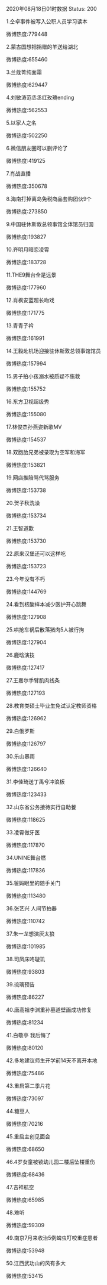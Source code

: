 2020年08月18日01时数据
Status: 200

1.仝卓事件被写入公职人员学习读本

微博热度:779448

2.蒙古国想把捐赠的羊送给湖北

微博热度:655460

3.兰蔻菁纯面霜

微博热度:629447

4.刘敏涛范丞丞红玫瑰ending

微博热度:562553

5.以家人之名

微博热度:502250

6.微信朋友圈可以删评论了

微博热度:419125

7.肖战直播

微博热度:350678

8.海南打掉离岛免税商品套购团伙9个

微博热度:273850

9.中国驻休斯敦总领事馆全体馆员归国

微博热度:193827

10.齐明月暗恋凌霄

微博热度:183728

11.THE9舞台全是远景

微博热度:177960

12.肖枫安蓝超长吻戏

微博热度:171775

13.青青子衿

微博热度:161991

14.王毅赴机场迎接驻休斯敦总领事馆馆员

微博热度:157994

15.男子拍小孩溺水被质疑不施救

微博热度:155752

16.东方卫视超级秀

微博热度:155080

17.林俊杰孙燕姿新歌MV

微博热度:154537

18.双胞胎兄弟被录取为空军和海军

微博热度:153821

19.网店推陪骂代骂服务

微博热度:153738

20.贺子秋洗澡

微博热度:153734

21.王智道歉

微博热度:153730

22.原来汉堡还可以这样吃

微博热度:153723

23.今年没有不朽

微博热度:144769

24.看到核酸样本减少医护开心跳舞

微博热度:127908

25.哄抢车祸后散落猪肉5人被行拘

微博热度:127904

26.鹿晗演技

微博热度:127417

27.王嘉尔手臂肌肉线条

微博热度:127193

28.教育类硕士毕业生免试认定教师资格

微博热度:126962

29.白俄罗斯

微博热度:126797

30.乐山暴雨

微博热度:126640

31.李佳琦送丁禹兮冲浪板

微博热度:123433

32.山东省公务接待实行自助餐

微博热度:118625

33.凌霄做牙医

微博热度:117870

34.UNINE舞台燃

微博热度:117836

35.爸妈眼里的随手关门

微博热度:113480

36.张艺兴 人间节拍器

微博热度:110742

37.朱一龙想演灰太狼

微博热度:101985

38.司凤床咚璇玑

微博热度:93803

39.琉璃预告

微博热度:86227

40.唐高祖李渊重孙墓道壁画成功修复

微博热度:81234

41.白敬亭 我后悔了

微博热度:80120

42.多地建议师生开学前14天不离开本地

微博热度:75486

43.重启第二季片花

微博热度:73097

44.糖豆人

微博热度:70216

45.重启主创见面会

微博热度:68650

46.4岁女童被锁幼儿园二楼后坠楼重伤

微博热度:68436

47.吉祥航空

微博热度:65985

48.难听

微博热度:59309

49.南京7月来收治5例蜱虫叮咬重症患者

微博热度:53948

50.江西武功山的风有多大

微博热度:53415

